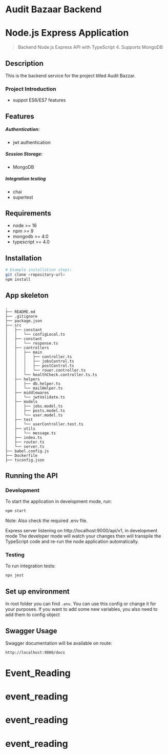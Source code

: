 # Audit Bazaar Backend
# Node.js Express Application




> Backend Node.js Express API with TypeScript 4. Supports MongoDB

## Description
This is the backend service for the project titled Audit Bazzar.

### Project Introduction
- suppot ES6/ES7 features

## Features
##### Authentication:
- jwt authentication
##### Session Storage:
- MongoDB
##### Integration testing
- chai
- supertest

## Requirements

- node >= 16
- npm >= 9
- mongodb >= 4.0
- typescript >= 4.0

## Installation

```bash
# Example installation steps:
git clone <repository-url>
npm install
```




## App skeleton
```
.
├── README.md
├── .gitignore
├── package.json
├── src
│   ├── constant
│   │   └── configLocal.ts
│   ├── constant
│   │   └── response.ts
│   ├── controllers
│   │   ├── main
│   │   │   ├── controller.ts
│   │   │   ├── jobsControl.ts
│   │   │   ├── postControl.ts
│   │   │   └── rouer.controller.ts
│   │   └── healthCheck.controller.ts.ts
│   ├── helpers
│   │   ├── db.helper.ts
│   │   └── mailHelper.ts
│   ├── middlewares
│   │   └── jwtValidate.ts
│   ├── models
│   │   ├── jobs.model.ts
│   │   ├── posts.model.ts
│   │   └── user.model.ts
│   ├── test
│   │   └── userController.test.ts
│   ├── utils
│   │   └── message.ts
│   ├── index.ts
│   ├── router.ts
│   └── server.ts
├── babel.config.js
├── Dockerfile
├── tsconfig.json
```
## Running the API
### Development
To start the application in development mode, run:

```bash
npm start
```
Note: Also check the required .env file.

Express server listening on http://localhost:9000/api/v1, in development mode
The developer mode will watch your changes then will transpile the TypeScript code and re-run the node application automatically.

### Testing
To run integration tests:
```bash
npx jest
```

## Set up environment
In root folder you can find `.env`. You can use this config or change it for your purposes.
If you want to add some new variables, you also need to add them to config object 

## Swagger Usage

Swagger documentation will be available on route:
```bash
http://localhost:9000/docs
```

# Event_Reading
# event_reading
# event_reading
# event_reading

